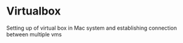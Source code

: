# Virtualbox
Setting up of virtual box in Mac system and establishing connection between multiple vms

